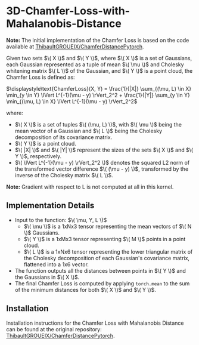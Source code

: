 # 3D-Chamfer-Loss-with-Mahalanobis-Distance
**Note:** The initial implementation of the Chamfer Loss is based on the code available at [ThibaultGROUEIX/ChamferDistancePytorch](https://github.com/ThibaultGROUEIX/ChamferDistancePytorch).

Given two sets $\( X \)$ and $\( Y \)$, where $\( X \)$ is a set of Gaussians, each Gaussian represented as a tuple of mean $\( \mu \)$ and Cholesky whitening matrix $\( L \)$ of the Gaussian, and $\( Y \)$ is a point cloud, the Chamfer Loss is defined as:

$\displaystyle\text{ChamferLoss}(X, Y) = \frac{1}{|X|} \sum_{(\mu, L) \in X} \min_{y \in Y} \lVert L^{-1}(\mu - y) \rVert_2^2 + \frac{1}{|Y|} \sum_{y \in Y} \min_{(\mu, L) \in X} \lVert L^{-1}(\mu - y) \rVert_2^2$


where:
- $\( X \)$ is a set of tuples $\( (\mu,  L) \)$, with $\( \mu \)$ being the mean vector of a Gaussian and $\( L \)$ being the Cholesky decomposition of its covariance matrix.
- $\( Y \)$ is a point cloud.
- $\( |X| \)$ and $\( |Y| \)$ represent the sizes of the sets $\( X \)$ and $\( Y \)$, respectively.
- $\( \lVert L^{-1}(\mu - y) \rVert_2^2 \)$ denotes the squared L2 norm of the transformed vector difference $\( (\mu - y) \)$, transformed by the inverse of the Cholesky matrix $\( L \)$.

**Note:** Gradient with respect to L is not computed at all in this kernel.

## Implementation Details
- Input to the function: $\( \mu, Y, L \)$
  - $\( \mu \)$ is a 1xNx3 tensor representing the mean vectors of $\( N \)$ Gaussians.
  - $\( Y \)$ is a 1xMx3 tensor representing $\( M \)$ points in a point cloud.
  - $\( L \)$ is a 1xNx6 tensor representing the lower triangular matrix of the Cholesky decomposition of each Gaussian's covariance matrix, flattened into a 1x6 vector.
- The function outputs all the distances between points in $\( Y \)$ and the Gaussians in $\( X \)$.
- The final Chamfer Loss is computed by applying `torch.mean` to the sum of the minimum distances for both $\( X \)$ and $\( Y \)$.

## Installation
Installation instructions for the Chamfer Loss with Mahalanobis Distance can be found at the original repository: [ThibaultGROUEIX/ChamferDistancePytorch](https://github.com/ThibaultGROUEIX/ChamferDistancePytorch).
